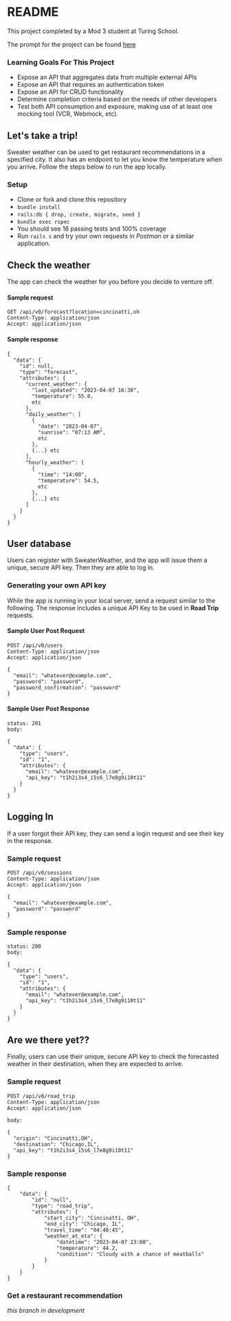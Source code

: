# README

This project completed by a Mod 3 student at Turing School.

The prompt for the project can be found [here](https://backend.turing.edu/module3/projects/sweater_weather/index)

### Learning Goals For This Project
* Expose an API that aggregates data from multiple external APIs
* Expose an API that requires an authentication token
* Expose an API for CRUD functionality
* Determine completion criteria based on the needs of other developers
* Test both API consumption and exposure, making use of at least one mocking tool (VCR, Webmock, etc).

## Let's take a trip!
Sweater weather can be used to get restaurant recommendations in a specified city. It also has an endpoint to let you know the temperature when you arrive. Follow the steps below to run the app locally. 

### Setup
* Clone or fork and clone this repository
* `bundle install`
* `rails:db { drop, create, migrate, seed }`
* `bundle exec rspec`
* You should see 16 passing tests and 100% coverage
* Run `rails s` and try your own requests in *Postman* or a similar application.

## Check the weather
The app can check the weather for you before you decide to venture off. 
#### Sample request
```
GET /api/v0/forecast?location=cincinatti,oh
Content-Type: application/json
Accept: application/json
```
#### Sample response
```
{
  "data": {
    "id": null,
    "type": "forecast",
    "attributes": {
      "current_weather": {
        "last_updated": "2023-04-07 16:30",
        "temperature": 55.0,
        etc
      },
      "daily_weather": [
        {
          "date": "2023-04-07",
          "sunrise": "07:13 AM",
          etc
        },
        {...} etc
      ],
      "hourly_weather": [
        {
          "time": "14:00",
          "temperature": 54.5,
          etc
        },
        {...} etc
      ]
    }
  }
}
```

## User database
Users can register with SweaterWeather, and the app will issue them a unique, secure API key. Then they are able to log in. 
### Generating your own API key
While the app is running in your local server, send a request similar to the following. The response includes a unique API Key to be used in **Road Trip** requests.

#### Sample User Post Request
```
POST /api/v0/users
Content-Type: application/json
Accept: application/json

{
  "email": "whatever@example.com",
  "password": "password",
  "password_confirmation": "password"
}
```
#### Sample User Post Response
```
status: 201
body:

{
  "data": {
    "type": "users",
    "id": "1",
    "attributes": {
      "email": "whatever@example.com",
      "api_key": "t1h2i3s4_i5s6_l7e8g9i10t11"
    }
  }
}
```

## Logging In
If a user forgot their API key, they can send a login request and see their key in the response. 

### Sample request
```
POST /api/v0/sessions
Content-Type: application/json
Accept: application/json

{
  "email": "whatever@example.com",
  "password": "password"
}
```
### Sample response
```
status: 200
body:

{
  "data": {
    "type": "users",
    "id": "1",
    "attributes": {
      "email": "whatever@example.com",
      "api_key": "t1h2i3s4_i5s6_l7e8g9i10t11"
    }
  }
}
```

## Are we there yet??
Finally, users can use their unique, secure API key to check the forecasted weather in their destination, when they are expected to arrive. 

### Sample request
```
POST /api/v0/road_trip
Content-Type: application/json
Accept: application/json

body:

{
  "origin": "Cincinatti,OH",
  "destination": "Chicago,IL",
  "api_key": "t1h2i3s4_i5s6_l7e8g9i10t11"
}
```
### Sample response
```
{
    "data": {
        "id": "null",
        "type": "road_trip",
        "attributes": {
            "start_city": "Cincinatti, OH",
            "end_city": "Chicago, IL",
            "travel_time": "04:40:45",
            "weather_at_eta": {
                "datetime": "2023-04-07 23:00",
                "temperature": 44.2,
                "condition": "Cloudy with a chance of meatballs"
            }
        }
    }
}
```

### Get a restaurant recommendation
*this branch in development*
